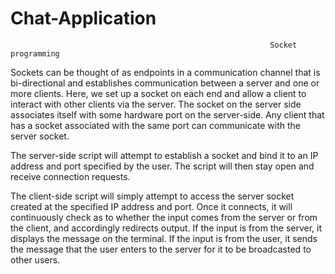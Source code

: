 # Chat-Application
                                                              Socket programming
Sockets can be thought of as endpoints in a communication channel that is bi-directional and establishes communication between a server and one or more clients. 
Here, we set up a socket on each end and allow a client to interact with other clients via the server. The socket on the server side associates itself with some 
hardware port on the server-side. Any client that has a socket associated with the same port can communicate with the server socket. 

The server-side script will attempt to establish a socket and bind it to an IP address and port specified by the user. The script will then stay open and receive
connection requests.

The client-side script will simply attempt to access the server socket created at the specified IP address and port. Once it connects, it will continuously check 
as to whether the input comes from the server or from the client, and accordingly redirects output. If the input is from the server, it displays the message on the 
terminal. If the input is from the user, it sends the message that the user enters to the server for it to be broadcasted to other users.
